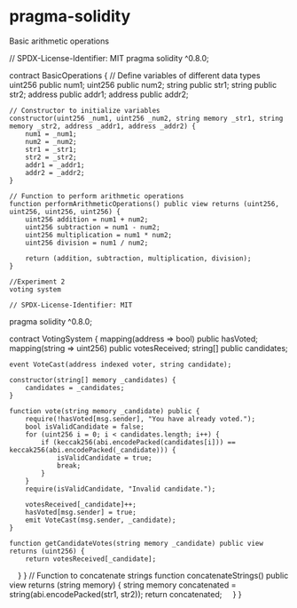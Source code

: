 # pragma-solidity
Basic arithmetic operations

// SPDX-License-Identifier: MIT
pragma solidity ^0.8.0;

contract BasicOperations {
    // Define variables of different data types
    uint256 public num1;
    uint256 public num2;
    string public str1;
    string public str2;
    address public addr1;
    address public addr2;
    
    // Constructor to initialize variables
    constructor(uint256 _num1, uint256 _num2, string memory _str1, string memory _str2, address _addr1, address _addr2) {
        num1 = _num1;
        num2 = _num2;
        str1 = _str1;
        str2 = _str2;
        addr1 = _addr1;
        addr2 = _addr2;
    }
    
    // Function to perform arithmetic operations
    function performArithmeticOperations() public view returns (uint256, uint256, uint256, uint256) {
        uint256 addition = num1 + num2;
        uint256 subtraction = num1 - num2;
        uint256 multiplication = num1 * num2;
        uint256 division = num1 / num2;
        
        return (addition, subtraction, multiplication, division);
    }

    //Experiment 2 
    voting system

    // SPDX-License-Identifier: MIT
pragma solidity ^0.8.0;

contract VotingSystem {
    mapping(address => bool) public hasVoted;
    mapping(string => uint256) public votesReceived;
    string[] public candidates;

    event VoteCast(address indexed voter, string candidate);

    constructor(string[] memory _candidates) {
        candidates = _candidates;
    }

    function vote(string memory _candidate) public {
        require(!hasVoted[msg.sender], "You have already voted.");
        bool isValidCandidate = false;
        for (uint256 i = 0; i < candidates.length; i++) {
            if (keccak256(abi.encodePacked(candidates[i])) == keccak256(abi.encodePacked(_candidate))) {
                isValidCandidate = true;
                break;
            }
        }
        require(isValidCandidate, "Invalid candidate.");

        votesReceived[_candidate]++;
        hasVoted[msg.sender] = true;
        emit VoteCast(msg.sender, _candidate);
    }

    function getCandidateVotes(string memory _candidate) public view returns (uint256) {
        return votesReceived[_candidate];
    }
}
    // Function to concatenate strings
    function concatenateStrings() public view returns (string memory) {
        string memory concatenated = string(abi.encodePacked(str1, str2));
        return concatenated;
    }
}
